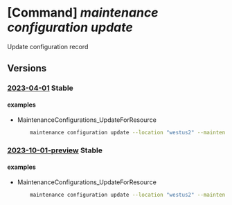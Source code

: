 # [Command] _maintenance configuration update_

Update configuration record

## Versions

### [2023-04-01](/Resources/mgmt-plane/L3N1YnNjcmlwdGlvbnMve30vcmVzb3VyY2Vncm91cHMve30vcHJvdmlkZXJzL21pY3Jvc29mdC5tYWludGVuYW5jZS9tYWludGVuYW5jZWNvbmZpZ3VyYXRpb25zL3t9/2023-04-01.xml) **Stable**

<!-- mgmt-plane /subscriptions/{}/resourcegroups/{}/providers/microsoft.maintenance/maintenanceconfigurations/{} 2023-04-01 -->

#### examples

- MaintenanceConfigurations_UpdateForResource
    ```bash
        maintenance configuration update --location "westus2" --maintenance-scope "OSImage" --maintenance-window-duration "05:00" --maintenance-window-expiration-date-time "9999-12-31 00:00" --maintenance-window-recur-every "Month Third Sunday" --maintenance-window-start-date-time "2020-04-30 08:00" --maintenance-window-time-zone "Pacific Standard Time" --namespace "Microsoft.Maintenance" --visibility "Custom" --resource-group "examplerg" --resource-name "configuration1"
    ```

### [2023-10-01-preview](/Resources/mgmt-plane/L3N1YnNjcmlwdGlvbnMve30vcmVzb3VyY2Vncm91cHMve30vcHJvdmlkZXJzL21pY3Jvc29mdC5tYWludGVuYW5jZS9tYWludGVuYW5jZWNvbmZpZ3VyYXRpb25zL3t9/2023-10-01-preview.xml) **Stable**

<!-- mgmt-plane /subscriptions/{}/resourcegroups/{}/providers/microsoft.maintenance/maintenanceconfigurations/{} 2023-10-01-preview -->

#### examples

- MaintenanceConfigurations_UpdateForResource
    ```bash
        maintenance configuration update --location "westus2" --maintenance-scope "OSImage" --maintenance-window-duration "05:00" --maintenance-window-expiration-date-time "9999-12-31 00:00" --maintenance-window-recur-every "Month Third Sunday" --maintenance-window-start-date-time "2020-04-30 08:00" --maintenance-window-time-zone "Pacific Standard Time" --namespace "Microsoft.Maintenance" --visibility "Custom" --resource-group "examplerg" --resource-name "configuration1"
    ```
